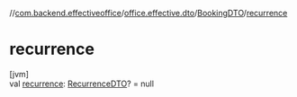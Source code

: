 //[com.backend.effectiveoffice](IdeaProjects/labs-office-elevator/effectiveOfficeBackend/documentation/gfm/index.md)/[office.effective.dto](IdeaProjects/labs-office-elevator/effectiveOfficeBackend/documentation/gfm/com.backend.effectiveoffice/office.effective.dto/index.md)/[BookingDTO](IdeaProjects/labs-office-elevator/effectiveOfficeBackend/documentation/gfm/com.backend.effectiveoffice/office.effective.dto/-booking-d-t-o/index.md)/[recurrence](IdeaProjects/labs-office-elevator/effectiveOfficeBackend/documentation/gfm/com.backend.effectiveoffice/office.effective.dto/-booking-d-t-o/recurrence.md)

# recurrence

[jvm]\
val [recurrence](IdeaProjects/labs-office-elevator/effectiveOfficeBackend/documentation/gfm/com.backend.effectiveoffice/office.effective.dto/-booking-d-t-o/recurrence.md): [RecurrenceDTO](IdeaProjects/labs-office-elevator/effectiveOfficeBackend/documentation/gfm/com.backend.effectiveoffice/model/-recurrence-d-t-o/index.md)? = null
